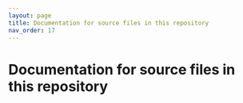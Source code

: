 ```yaml
---
layout: page
title: Documentation for source files in this repository
nav_order: 17
---
```


# Documentation for source files in this repository

